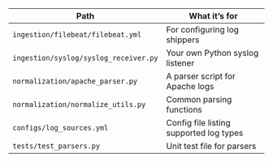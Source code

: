 | Path                                  | What it’s for                           |
| ------------------------------------- | --------------------------------------- |
| `ingestion/filebeat/filebeat.yml`     | For configuring log shippers            |
| `ingestion/syslog/syslog_receiver.py` | Your own Python syslog listener         |
| `normalization/apache_parser.py`      | A parser script for Apache logs         |
| `normalization/normalize_utils.py`    | Common parsing functions                |
| `configs/log_sources.yml`             | Config file listing supported log types |
| `tests/test_parsers.py`               | Unit test file for parsers              |
